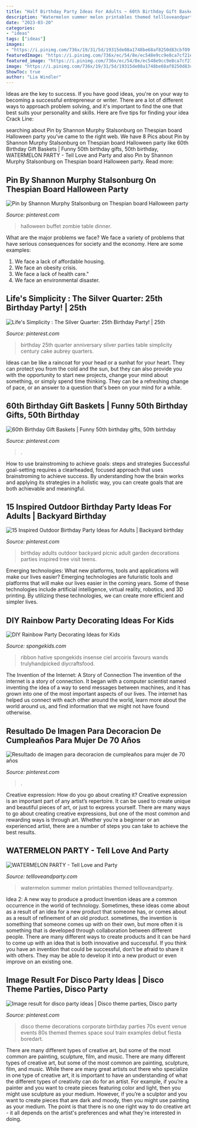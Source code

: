 ```yaml
---
title: "Half Birthday Party Ideas For Adults ~ 60th Birthday Gift Baskets"
description: "Watermelon summer melon printables themed tellloveandparty"
date: "2023-03-20"
categories:
- "ideas"
tags: ["ideas"]
images:
- "https://i.pinimg.com/736x/19/31/5d/19315de08a1748be68af8250d83cbf09--buffets-zombies.jpg"
featuredImage: "https://i.pinimg.com/736x/ec/54/8e/ec548e9cc9e8ca7cf21ea6ae30628869--th-birthday-parties-birthday-ideas.jpg"
featured_image: "https://i.pinimg.com/736x/ec/54/8e/ec548e9cc9e8ca7cf21ea6ae30628869--th-birthday-parties-birthday-ideas.jpg"
image: "https://i.pinimg.com/736x/19/31/5d/19315de08a1748be68af8250d83cbf09--buffets-zombies.jpg"
ShowToc: true
author: "Lia Windler"
---
```



Ideas are the key to success. If you have good ideas, you're on your way to becoming a successful entrepreneur or writer. There are a lot of different ways to approach problem solving, and it's important to find the one that best suits your personality and skills. Here are five tips for finding your idea Crack Line:

	

		
searching about Pin by Shannon Murphy Stalsonburg on Thespian board Halloween party you've came to the right web. We have 8 Pics about Pin by Shannon Murphy Stalsonburg on Thespian board Halloween party like 60th Birthday Gift Baskets | Funny 50th birthday gifts, 50th birthday, WATERMELON PARTY - Tell Love and Party and also Pin by Shannon Murphy Stalsonburg on Thespian board Halloween party. Read more:
		
    
## Pin By Shannon Murphy Stalsonburg On Thespian Board Halloween Party

<img loading=lazy src="https://i.pinimg.com/736x/19/31/5d/19315de08a1748be68af8250d83cbf09--buffets-zombies.jpg" onerror="this.onerror=null;this.src='https://tse2.mm.bing.net/th?id=OIP.BMfLWnkbtcPMXlaJpcNMiQHaJ3&amp;pid=15.1';" alt="Pin by Shannon Murphy Stalsonburg on Thespian board Halloween party">

_Source: pinterest.com_

>halloween buffet zombie table dinner. 

	

What are the major problems we face?
We face a variety of problems that have serious consequences for society and the economy. Here are some examples:
1. We face a lack of affordable housing. 
2. We face an obesity crisis. 
3. We face a lack of health care." 
4. We face an environmental disaster.

    
##  Life&#039;s Simplicity : The Silver Quarter: 25th Birthday Party! | 25th

<img loading=lazy src="https://i.pinimg.com/736x/ec/54/8e/ec548e9cc9e8ca7cf21ea6ae30628869--th-birthday-parties-birthday-ideas.jpg" onerror="this.onerror=null;this.src='https://tse3.mm.bing.net/th?id=OIP.mgAeExhaea-3p0Xa_7yhywEsDh&amp;pid=15.1';" alt=" Life&#039;s Simplicity : The Silver Quarter: 25th Birthday Party! | 25th">

_Source: pinterest.com_

>birthday 25th quarter anniversary silver parties table simplicity century cake aubrey quarters. 

	

Ideas can be like a raincoat for your head or a sunhat for your heart. They can protect you from the cold and the sun, but they can also provide you with the opportunity to start new projects, change your mind about something, or simply spend time thinking. They can be a refreshing change of pace, or an answer to a question that's been on your mind for a while.

    
## 60th Birthday Gift Baskets | Funny 50th Birthday Gifts, 50th Birthday

<img loading=lazy src="https://i.pinimg.com/736x/b7/cf/ae/b7cfaefa0bc8601055a5b5155a75ef3d.jpg" onerror="this.onerror=null;this.src='https://tse2.mm.bing.net/th?id=OIP.Xht2nQhil_yrKhLnweoQ8QHaJ3&amp;pid=15.1';" alt="60th Birthday Gift Baskets | Funny 50th birthday gifts, 50th birthday">

_Source: pinterest.com_

>. 

	

How to use brainstroming to achieve goals: steps and strategies
Successful goal-setting requires a clearheaded, focused approach that uses brainstroming to achieve success. By understanding how the brain works and applying its strategies in a holistic way, you can create goals that are both achievable and meaningful.

    
## 15 Inspired Outdoor Birthday Party Ideas For Adults | Backyard Birthday

<img loading=lazy src="https://i.pinimg.com/736x/ab/da/65/abda65ab42f73f8a6e5ae167a5d7740e.jpg" onerror="this.onerror=null;this.src='https://tse1.mm.bing.net/th?id=OIP.VOHnM6rNEd5_WlrQcXiV3AHaLH&amp;pid=15.1';" alt="15 Inspired Outdoor Birthday Party Ideas for Adults | Backyard birthday">

_Source: pinterest.com_

>birthday adults outdoor backyard picnic adult garden decorations parties inspired tree visit teens. 

	

Emerging technologies: What new platforms, tools and applications will make our lives easier?
Emerging technologies are futuristic tools and platforms that will make our lives easier in the coming years. Some of these technologies include artificial intelligence, virtual reality, robotics, and 3D printing. By utilizing these technologies, we can create more efficient and simpler lives.

    
## DIY Rainbow Party Decorating Ideas For Kids

<img loading=lazy src="https://spongekids.com/wp-content/uploads/2014/11/diy-rainbow-party-decorating-ideas/4-candy-decoration.jpg" onerror="this.onerror=null;this.src='https://tse4.mm.bing.net/th?id=OIP.GfTxgQhCKywEmuWykiSTCAHaLG&amp;pid=15.1';" alt="DIY Rainbow Party Decorating Ideas for Kids">

_Source: spongekids.com_

>ribbon hative spongekids insense ciel arcoiris favours wands trulyhandpicked diycraftsfood. 

	

The Invention of the Internet: A Story of Connection
The invention of the internet is a story of connection. It began with a computer scientist named inventing the idea of a way to send messages between machines, and it has grown into one of the most important aspects of our lives. The internet has helped us connect with each other around the world, learn more about the world around us, and find information that we might not have found otherwise.

    
## Resultado De Imagen Para Decoracion De Cumpleaños Para Mujer De 70 Años

<img loading=lazy src="https://i.pinimg.com/736x/9c/19/53/9c1953bd3e6fe3503ce48fc406aac829.jpg" onerror="this.onerror=null;this.src='https://tse4.mm.bing.net/th?id=OIP.NzB2c6sFSuSU5_3slG8NHAHaLH&amp;pid=15.1';" alt="Resultado de imagen para decoracion de cumpleaños para mujer de 70 años">

_Source: pinterest.com_

>. 

	

Creative expression: How do you go about creating it?
Creative expression is an important part of any artist’s repertoire. It can be used to create unique and beautiful pieces of art, or just to express yourself. There are many ways to go about creating creative expressions, but one of the most common and rewarding ways is through art. Whether you’re a beginner or an experienced artist, there are a number of steps you can take to achieve the best results.

    
## WATERMELON PARTY - Tell Love And Party

<img loading=lazy src="http://tellloveandparty.com/wp-content/uploads/2015/06/summer-party-ideas.jpg" onerror="this.onerror=null;this.src='https://tse1.mm.bing.net/th?id=OIP.73LVzJ_xCVZwLZrZxXgL7QHaLH&amp;pid=15.1';" alt="WATERMELON PARTY - Tell Love and Party">

_Source: tellloveandparty.com_

>watermelon summer melon printables themed tellloveandparty. 

	

Idea 2: A new way to produce a product
Invention ideas are a common occurrence in the world of technology. Sometimes, these ideas come about as a result of an idea for a new product that someone has, or comes about as a result of refinement of an old product. sometimes, the invention is something that someone comes up with on their own, but more often it is something that is developed through collaboration between different people. There are many different ways to create products and it can be hard to come up with an idea that is both innovative and successful. If you think you have an invention that could be successful, don’t be afraid to share it with others. They may be able to develop it into a new product or even improve on an existing one.

    
## Image Result For Disco Party Ideas | Disco Theme Parties, Disco Party

<img loading=lazy src="https://i.pinimg.com/736x/01/db/51/01db51d322f0654759714f356c59210a.jpg" onerror="this.onerror=null;this.src='https://tse1.mm.bing.net/th?id=OIP.aK99eYmTOSlTcGyzIEBD9QHaLH&amp;pid=15.1';" alt="Image result for disco party ideas | Disco theme parties, Disco party">

_Source: pinterest.com_

>disco theme decorations corporate birthday parties 70s event venue events 80s themed themes space soul train examples debut fiesta boredart. 

	

There are many different types of creative art, but some of the most common are painting, sculpture, film, and music.
There are many different types of creative art, but some of the most common are painting, sculpture, film, and music. While there are many great artists out there who specialize in one type of creative art, it is important to have an understanding of what the different types of creativity can do for an artist. For example, if you’re a painter and you want to create pieces featuring color and light, then you might use sculpture as your medium. However, if you’re a sculptor and you want to create pieces that are dark and moody, then you might use painting as your medium. The point is that there is no one right way to do creative art - it all depends on the artist's preferences and what they're interested in doing.

